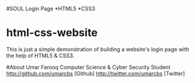 #SOUL Login Page
*HTML5
*CSS3

# html-css-website
This is just a simple demonstration of buliding a website's login page with the help of HTML5 & CSS3.


#About
Umar Farooq
Computer Science & Cyber Security Student
http://github.com/umarcbs [Github]
http://twitter.com/umarcbs [Twitter]


